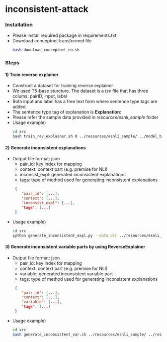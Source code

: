 # inconsistent-attack

### Installation
- Please install required package in requirements.txt
- Download conceptnet transformed file
    ```bash
    bash download_conceptnet_en.sh
    ```

### Steps
#### 1) Train reverse explainer
- Construct a dataset for training reverse explainer
- We used T5-base sturcture. The dataset is a *tsv* file that has three colums: pairID, input, label
- Both input and label has a free text form where sentence type tags are added
- The sentence type tag of explanation is **Explanation:**
- Please refer the sample data provided in *resources/esnli_sample* folder
- Usage example)
    ```bash
    cd src
    bash train_rev_explainer.sh 0 ../resources/esnli_sample/ ../model_binary/
    ```
    
#### 2) Generate inconsistent explanations
- Output file format: json
    - pair_id: key index for mapping
    - context: context part (e.g. premise for NLI)
    - inconsist_expl: generated inconsistent explanations
    - tags: type of method used for generating inconsistent explanations
    ```json
     {
        "pair_id": [...],
        "context": [...],
        "inconsist_expl": [...],
        'tags': [...]
     }
    ``` 
- Usage example)
    ```bash
    cd src
    python generate_inconsistent_expl.py --data_dir ../resources/esnli_sample/ --save_dir ../resources/esnli_sample/
    ```

#### 3) Generate inconsistent variable parts by using ReverseExplainer
- Output file format: json
    - pair_id: key index for mapping
    - context: context part (e.g. premise for NLI)
    - variable: generated inconsistent variable part
    - tags: type of method used for generating inconsistent explanations
    ```json
     {
        "pair_id": [...],
        "context": [...],
        "variable": [...],
        'tags': [...]
     }
    ``` 
- Usage example)
    ```bash
    cd src
    bash generate_inconsistent_var.sh ../resources/esnli_sample/ ../resources/esnli_sample/
    ```
